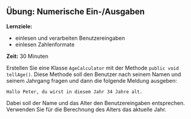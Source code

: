 ## Übung: Numerische Ein-/Ausgaben
**Lernziele:**

* einlesen und verarbeiten Benutzereingaben
* einlesen Zahlenformate

**Zeit:** 30 Minuten

Erstellen Sie eine Klasse `AgeCalculator` mit der Methode `public void tellAge()`. Diese Methode soll den Benutzer nach seinem Namen und seinem Jahrgang fragen und dann die folgende Meldung ausgeben:

`Hallo Peter, du wirst in diesem Jahr 34 Jahre alt.`

Dabei soll der Name und das Alter den Benutzereingaben entsprechen. Verwenden Sie für die Berechnung des Alters das aktuelle Jahr.
